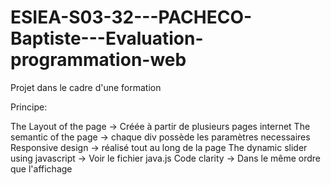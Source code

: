 # ESIEA-S03-32---PACHECO-Baptiste---Evaluation-programmation-web
Projet dans le cadre d'une formation

Principe: 

The Layout of the page -> Créée à partir de plusieurs pages internet
The semantic of the page -> chaque div possède les paramètres necessaires
Responsive design -> réalisé tout au long de la page
The dynamic slider using javascript -> Voir le fichier java.js
Code clarity -> Dans le même ordre que l'affichage
